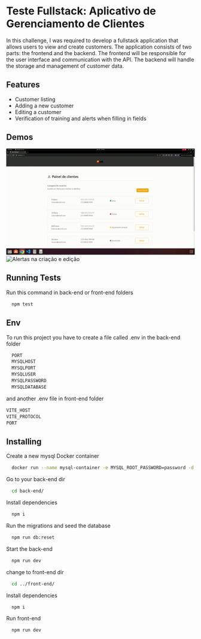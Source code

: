 
# Teste Fullstack: Aplicativo de Gerenciamento de Clientes

In this challenge, I was required to develop a fullstack application that allows users to view and create customers. The application consists of two parts: the frontend and the backend. The frontend will be responsible for the user interface and communication with the API. The backend will handle the storage and management of customer data.


## Features

- Customer listing
- Adding a new customer
- Editing a customer
- Verification of training and alerts when filling in fields

## Demos
![Criação de usuario](/exemplo1.gif)
![Alertas na criação e edição](/exemplo2.gif)




## Running Tests

Run this command in back-end or front-end folders

```bash
  npm test
```


## Env

To run this project you have to create a file called .env in the back-end folder

```bash
  PORT
  MYSQLHOST
  MYSQLPORT
  MYSQLUSER
  MYSQLPASSWORD
  MYSQLDATABASE
```
and another .env file in front-end folder

```bash
VITE_HOST
VITE_PROTOCOL
PORT
```


## Installing

Create a new mysql Docker container

```bash
  docker run --name mysql-container -e MYSQL_ROOT_PASSWORD=password -d mysql
```

Go to your back-end dir

```bash
  cd back-end/
```
Install dependencies
```bash
  npm i
```
Run the migrations and seed the database
```bash
  npm run db:reset
```
Start the back-end
```bash
  npm run dev
```
change to front-end dir
```bash
  cd ../front-end/
```
Install dependencies
```bash
  npm i
```
Run front-end
```bash
  npm run dev
```
